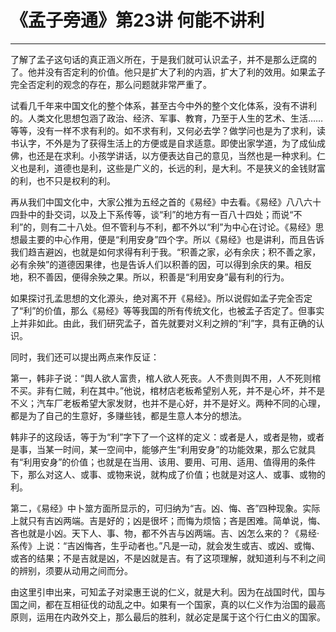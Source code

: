 # 《孟子旁通》第23讲 何能不讲利

------

了解了孟子这句话的真正涵义所在，于是我们就可认识孟子，并不是那么迂腐的了。他并没有否定利的价值。他只是扩大了利的内涵，扩大了利的效用。如果孟子完全否定利的观念的存在，那么问题就非常严重了。

试看几千年来中国文化的整个体系，甚至古今中外的整个文化体系，没有不讲利的。人类文化思想包涵了政治、经济、军事、教育，乃至于人生的艺术、生活……等等，没有一样不求有利的。如不求有利，又何必去学？做学问也是为了求利，读书认字，不外是为了获得生活上的方便或是自求适意。即使出家学道，为了成仙成佛，也还是在求利。小孩学讲话，以方便表达自己的意见，当然也是一种求利。仁义也是利，道德也是利，这些是广义的，长远的利，是大利。不是狭义的金钱财富的利，也不只是权利的利。

再从我们中国文化中，大家公推为五经之首的《易经》中去看。《易经》八八六十四卦中的卦交词，以及上下系传等，谈“利”的地方有一百八十四处；而说“不利”的，则有二十八处。但不管利与不利，都不外以“利”为中心在讨论。《易经》思想最主要的中心作用，便是“利用安身”四个字。所以《易经》也是讲利，而且告诉我们趋吉避凶，也就是如何求得有利于我。“积善之家，必有余庆；积不善之家，必有余殃”的道德因果律，也是告诉人们以积善的因，可以得到余庆的果。相反地，积不善因，便得余殃之果。所以，积善是“利用安身”最有利的行为。

如果探讨孔孟思想的文化源头，绝对离不开《易经》。所以说假如孟子完全否定了“利”的价值，那么《易经》等等我国的所有传统文化，也被孟子否定了。但事实上并非如此。由此，我们研究孟子，首先就要对义利之辨的“利”字，具有正确的认识。

同时，我们还可以提出两点来作反证：

第一，韩非子说：“舆人欲人富贵，棺人欲人死丧。人不贵则舆不用，人不死则棺不买。非有仁贼，利在其中。”他说，棺材店老板希望别人死，并不是心坏，并不是不义；汽车厂老板希望大家发财，也并不是心好，并不是好义。两种不同的心理，都是为了自己的生意好，多赚些钱，都是生意人本分的想法。

韩非子的这段话，等于为“利”字下了一个这样的定义：或者是人，或者是物，或者是事，当某一时间，某一空间中，能够产生“利用安身”的功能效果，那么它就具有“利用安身”的价值；也就是在当用、该用、要用、可用、适用、值得用的条件下，那么对这人、或事、或物来说，就构成了价值；也就是对这人、或事、或物的利。

第二，《易经》中卜筮方面所显示的，可归纳为“吉。凶、悔、吝”四种现象。实际上就只有吉凶两端。吉是好的；凶是很坏；而悔为烦恼；吝是困难。简单说，悔、吝也就是小凶。天下人、事、物，都不外吉与凶两端。吉、凶怎么来的？《易经·系传》上说：“吉凶悔吝，生乎动者也。”凡是一动，就会发生或吉、或凶、或悔、或吝的结果；不是吉就是凶，不是凶就是吉。有了这项理解，就知道利与不利之间的辨别，须要从动用之间而分。

由这里引申出来，可知孟子对梁惠王说的仁义，就是大利。因为在战国时代，国与国之间，都在互相征伐的动乱之中。如果有一个国家，真的以仁义作为治国的最高原则，运用在内政外交上，那么最后的胜利，就必定是属于这个行仁由义的国家。

